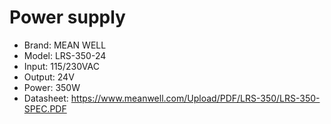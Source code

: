 # Power supply

* Brand: MEAN WELL
* Model: LRS-350-24
* Input: 115/230VAC
* Output: 24V
* Power: 350W
* Datasheet: <https://www.meanwell.com/Upload/PDF/LRS-350/LRS-350-SPEC.PDF>
